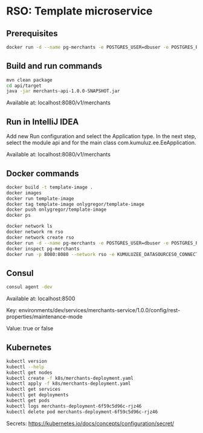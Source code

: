 # RSO: Template microservice

## Prerequisites

```bash
docker run -d --name pg-merchants -e POSTGRES_USER=dbuser -e POSTGRES_PASSWORD=postgres -e POSTGRES_DB=merchants -p 5432:5432 postgres:13
```

## Build and run commands
```bash
mvn clean package
cd api/target
java -jar merchants-api-1.0.0-SNAPSHOT.jar
```
Available at: localhost:8080/v1/merchants

## Run in IntelliJ IDEA
Add new Run configuration and select the Application type. In the next step, select the module api and for the main class com.kumuluz.ee.EeApplication.

Available at: localhost:8080/v1/merchants

## Docker commands
```bash
docker build -t template-image .   
docker images
docker run template-image    
docker tag template-image onlygregor/template-image   
docker push onlygregor/template-image
docker ps
```

```bash
docker network ls  
docker network rm rso
docker network create rso
docker run -d --name pg-merchants -e POSTGRES_USER=dbuser -e POSTGRES_PASSWORD=postgres -e POSTGRES_DB=merchants -p 5432:5432 --network rso postgres:13
docker inspect pg-merchants
docker run -p 8080:8080 --network rso -e KUMULUZEE_DATASOURCES0_CONNECTIONURL=jdbc:postgresql://pg-merchants:5432/merchants barbaralipnik/merchants:latest
```

## Consul
```bash
consul agent -dev
```
Available at: localhost:8500

Key: environments/dev/services/merchants-service/1.0.0/config/rest-properties/maintenance-mode

Value: true or false

## Kubernetes
```bash
kubectl version
kubectl --help
kubectl get nodes
kubectl create -f k8s/merchants-deployment.yaml 
kubectl apply -f k8s/merchants-deployment.yaml 
kubectl get services 
kubectl get deployments
kubectl get pods
kubectl logs merchants-deployment-6f59c5d96c-rjz46
kubectl delete pod merchants-deployment-6f59c5d96c-rjz46
```
Secrets: https://kubernetes.io/docs/concepts/configuration/secret/

